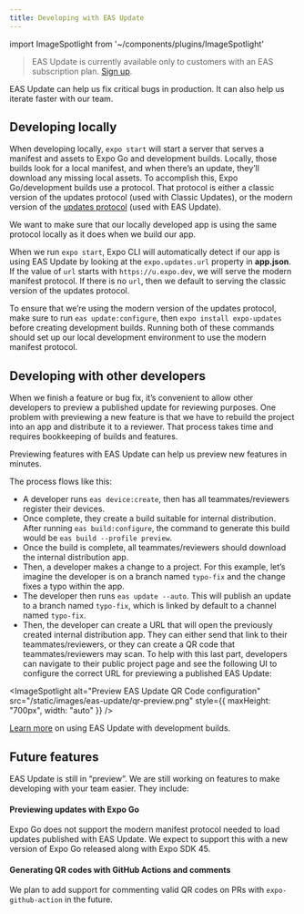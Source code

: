 ```yaml
---
title: Developing with EAS Update
---
```


import ImageSpotlight from '~/components/plugins/ImageSpotlight'

> EAS Update is currently available only to customers with an EAS subscription plan. [Sign up](https://expo.dev/accounts/[account]/settings/subscriptions).

EAS Update can help us fix critical bugs in production. It can also help us iterate faster with our team.

## Developing locally

When developing locally, `expo start` will start a server that serves a manifest and assets to Expo Go and development builds. Locally, those builds look for a local manifest, and when there’s an update, they’ll download any missing local assets. To accomplish this, Expo Go/development builds use a protocol. That protocol is either a classic version of the updates protocol (used with Classic Updates), or the modern version of the [updates protocol](/technical-specs/expo-updates-0) (used with EAS Update).

We want to make sure that our locally developed app is using the same protocol locally as it does when we build our app.

When we run `expo start`, Expo CLI will automatically detect if our app is using EAS Update by looking at the `expo.updates.url` property in **app.json**. If the value of `url` starts with `https://u.expo.dev`, we will serve the modern manifest protocol. If there is no `url`, then we default to serving the classic version of the updates protocol.

To ensure that we’re using the modern version of the updates protocol, make sure to run `eas update:configure`, then `expo install expo-updates` before creating development builds. Running both of these commands should set up our local development environment to use the modern manifest protocol.

## Developing with other developers

When we finish a feature or bug fix, it’s convenient to allow other developers to preview a published update for reviewing purposes. One problem with previewing a new feature is that we have to rebuild the project into an app and distribute it to a reviewer. That process takes time and requires bookkeeping of builds and features.

Previewing features with EAS Update can help us preview new features in minutes.

The process flows like this:

- A developer runs `eas device:create`, then has all teammates/reviewers register their devices.
- Once complete, they create a build suitable for internal distribution. After running `eas build:configure`, the command to generate this build would be `eas build --profile preview`.
- Once the build is complete, all teammates/reviewers should download the internal distribution app.
- Then, a developer makes a change to a project. For this example, let’s imagine the developer is on a branch named `typo-fix` and the change fixes a typo within the app.
- The developer then runs `eas update --auto`. This will publish an update to a branch named `typo-fix`, which is linked by default to a channel named `typo-fix`.
- Then, the developer can create a URL that will open the previously created internal distribution app. They can either send that link to their teammates/reviewers, or they can create a QR code that teammates/reviewers may scan. To help with this last part, developers can navigate to their public project page and see the following UI to configure the correct URL for previewing a published EAS Update:

<ImageSpotlight alt="Preview EAS Update QR Code configuration" src="/static/images/eas-update/qr-preview.png" style={{ maxHeight: "700px", width: "auto" }} />

[Learn more](/eas-update/expo-dev-client) on using EAS Update with development builds.

## Future features

EAS Update is still in “preview”. We are still working on features to make developing with your team easier. They include:

#### Previewing updates with Expo Go

Expo Go does not support the modern manifest protocol needed to load updates published with EAS Update. We expect to support this with a new version of Expo Go released along with Expo SDK 45.

#### Generating QR codes with GitHub Actions and comments

We plan to add support for commenting valid QR codes on PRs with `expo-github-action` in the future.
